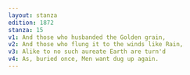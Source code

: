 ```yaml
---
layout: stanza
edition: 1872
stanza: 15
v1: And those who husbanded the Golden grain,
v2: And those who flung it to the winds like Rain,
v3: Alike to no such aureate Earth are turn'd
v4: As, buried once, Men want dug up again.
---
```


